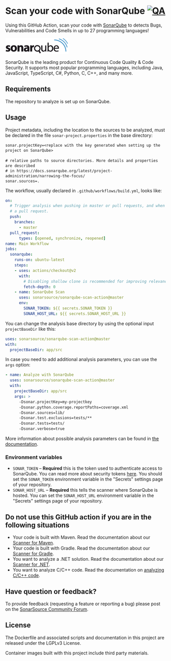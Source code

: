 # Scan your code with SonarQube [![QA](https://github.com/SonarSource/sonarqube-scan-action/actions/workflows/qa.yml/badge.svg)](https://github.com/SonarSource/sonarqube-scan-action/actions/workflows/qa.yml)

Using this GitHub Action, scan your code with [SonarQube](https://www.sonarqube.org/) to detects Bugs, Vulnerabilities and Code Smells in up to 27 programming languages!

<img src="./images/SonarQube-72px.png">

SonarQube is the leading product for Continuous Code Quality & Code Security. It supports most popular programming languages, including Java, JavaScript, TypeScript, C#, Python, C, C++, and many more.

## Requirements

The repository to analyze is set up on SonarQube.

## Usage

Project metadata, including the location to the sources to be analyzed, must be declared in the file `sonar-project.properties` in the base directory:

```properties
sonar.projectKey=<replace with the key generated when setting up the project on SonarQube>

# relative paths to source directories. More details and properties are described
# in https://docs.sonarqube.org/latest/project-administration/narrowing-the-focus/ 
sonar.sources=.
```

The workflow, usually declared in `.github/workflows/build.yml`, looks like:

```yaml
on:
  # Trigger analysis when pushing in master or pull requests, and when creating
  # a pull request. 
  push:
    branches:
      - master
  pull_request:
      types: [opened, synchronize, reopened]
name: Main Workflow
jobs:
  sonarqube:
    runs-on: ubuntu-latest
    steps:
    - uses: actions/checkout@v2
      with:
        # Disabling shallow clone is recommended for improving relevancy of reporting
        fetch-depth: 0
    - name: SonarQube Scan
      uses: sonarsource/sonarqube-scan-action@master
      env:
        SONAR_TOKEN: ${{ secrets.SONAR_TOKEN }}
        SONAR_HOST_URL: ${{ secrets.SONAR_HOST_URL }}
```

You can change the analysis base directory by using the optional input `projectBaseDir` like this:

```yaml
uses: sonarsource/sonarqube-scan-action@master
with:
  projectBaseDir: app/src
```

In case you need to add additional analysis parameters, you can use the `args` option:

```yaml
- name: Analyze with SonarQube
  uses: sonarsource/sonarqube-scan-action@master
  with:
    projectBaseDir: app/src
    args: >
      -Dsonar.projectKey=my-projectkey
      -Dsonar.python.coverage.reportPaths=coverage.xml
      -Dsonar.sources=lib/
      -Dsonar.test.exclusions=tests/**
      -Dsonar.tests=tests/
      -Dsonar.verbose=true
```

More information about possible analysis parameters can be found in [the documentation](https://redirect.sonarsource.com/doc/analysis-parameters.html).

### Environment variables

- `SONAR_TOKEN` – **Required** this is the token used to authenticate access to SonarQube. You can read more about security tokens [here](https://docs.sonarqube.org/latest/user-guide/user-token/). You should set the `SONAR_TOKEN` environment variable in the "Secrets" settings page of your repository.
- `SONAR_HOST_URL` – **Required** this tells the scanner where SonarQube is hosted. You can set the `SONAR_HOST_URL` environment variable in the "Secrets" settings page of your repository.

## Do not use this GitHub action if you are in the following situations

* Your code is built with Maven. Read the documentation about our [Scanner for Maven](https://redirect.sonarsource.com/doc/install-configure-scanner-maven.html).
* Your code is built with Gradle. Read the documentation about our [Scanner for Gradle](https://redirect.sonarsource.com/doc/gradle.html).
* You want to analyze a .NET solution. Read the documentation about our [Scanner for .NET](https://redirect.sonarsource.com/doc/install-configure-scanner-msbuild.html).
* You want to analyze C/C++ code. Read the documentation on [analyzing C/C++ code](https://docs.sonarqube.org/latest/analysis/languages/cfamily/).

## Have question or feedback?

To provide feedback (requesting a feature or reporting a bug) please post on the [SonarSource Community Forum](https://community.sonarsource.com/tags/c/help/sq/github-actions).

## License

The Dockerfile and associated scripts and documentation in this project are released under the LGPLv3 License.

Container images built with this project include third party materials.
